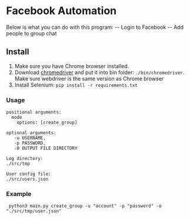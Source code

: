 # Facebook Automation
Below is what you can do with this program:
 -- Login to Facebook
 -- Add people to group chat

 ## Install
 1. Make sure you have Chrome browser installed.
 2. Download [chromedriver](https://sites.google.com/a/chromium.org/chromedriver/) and put it into bin folder: `./bin/chromedriver`. Make sure webdriver is the same version as Chrome browser
 3. Install Selenium: `pip install -r requirements.txt`

 ### Usage
```
positional arguments:
  mode
    options: [create_group]

optional arguments:
   -u USERNAME,
   -p PASSWORD,
   -0 OUTPUT FILE DIRECTORY

Log directory:
./src/tmp

User config file:
./src/users.json
```

### Example
```
 python3 main.py create_group -u "account" -p "password" -o "./src/tmp/user.json"
```